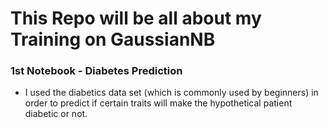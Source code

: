 # This Repo will be all about my Training on GaussianNB

### 1st Notebook - Diabetes Prediction
- I used the diabetics data set (which is commonly used by beginners) in order to predict if certain traits will make the hypothetical patient diabetic or not.
